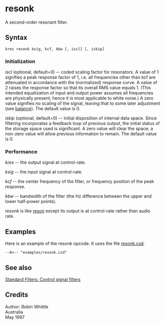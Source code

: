<!--
id:resonk
category:Signal Modifiers:Standard Filters:Control
-->
# resonk
A second-order resonant filter.

## Syntax
``` csound-orc
kres resonk ksig, kcf, kbw [, iscl] [, iskip]
```

### Initialization

_iscl_ (optional, default=0) -- coded scaling factor for resonators. A value of 1 signifies a peak response factor of 1, i.e. all frequencies other than kcf are attenuated in accordance with the (normalized) response curve. A value of 2 raises the response factor so that its overall RMS value equals 1. (This intended equalization of input and output power assumes all frequencies are physically present; hence it is most applicable to white noise.) A zero value signifies no scaling of the signal, leaving that to some later adjustment (see [balance](../../opcodes/balance)). The default value is 0.

_iskip_ (optional, default=0) -- initial disposition of internal data space. Since filtering incorporates a feedback loop of previous output, the initial status of the storage space used is significant. A zero value will clear the space; a non-zero value will allow previous information to remain. The default value is 0.

### Performance

_kres_ -- the output signal at control-rate.

_ksig_ -- the input signal at control-rate.

_kcf_ -- the center frequency of the filter, or frequency position of the peak response.

_kbw_ -- bandwidth of the filter (the Hz difference between the upper and lower half-power points).

_resonk_ is like [reson](../../opcodes/reson) except its output is at control-rate rather than audio rate.

## Examples

Here is an example of the resonk opcode. It uses the file [resonk.csd](../../examples/resonk.csd).

``` csound-csd title="Example of the resonk opcode." linenums="1"
--8<-- "examples/resonk.csd"
```

## See also

[Standard Filters: Control signal filters](../../sigmod/standard)

## Credits

Author: Robin Whittle<br>
Australia<br>
May 1997<br>
